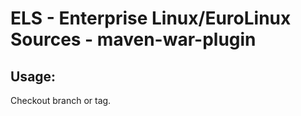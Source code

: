 # ELS - Enterprise Linux/EuroLinux Sources - maven-war-plugin
 
## Usage:
  Checkout branch or tag.
